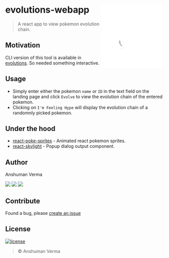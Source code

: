 # evolutions-webapp  <img src="./gastlyevolutionchain.gif" height="200px" alt="Lugia" align="right">

> A react app to view pokemon evolution chain.

## Motivation
CLI version of this tool is available in [evolutions](https://github.com/anshumanv/evolutions). So needed something interactive.


## Usage
* Simply enter either the pokemon `name` or `ID` in the text field on the landing page and click `Evolve` to view the evolution chain of the entered pokemon.
* Clicking on `I'm Feeling Hype` will display the evolution chain of a randomnly picked pokemon.


## Under the hood
* [react-poke-sprites](https://github.com/anshumanv/react-poke-sprites) - Animated react pokemon sprites.
* [react-skylight](https://github.com/marcio/react-skylight) - Popup dialog output component.


## Author

Anshuman Verma

[<img src="https://image.flaticon.com/icons/svg/34/34238.svg" width="50" padding="10">](https://twitter.com/Anshumaniac12)
[<img src="https://www.shareicon.net/download/2015/11/02/665921_internet.svg" width="50" padding="10">](https://linkedin.com/in/anshumanv12)
[<img src="https://upload.wikimedia.org/wikipedia/commons/9/91/Octicons-mark-github.svg" width="50" padding="10">](https://github.com/anshumanv)

## Contribute
Found a bug, please [create an issue](https://github.com/anshumanv/evolutions-webapp/issues/new)

## License

[![license](https://img.shields.io/github/license/mashape/apistatus.svg)](https://github.com/anshumanv/evolutions-webapp/blob/master/LICENSE)
> © Anshuman Verma

